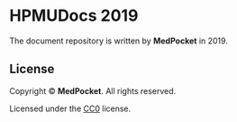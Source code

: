 # HPMUDocs 2019
The document repository is written by **MedPocket** in 2019.

## License
Copyright &copy; **MedPocket**. All rights reserved.

Licensed under the [CC0](LICENSE) license.
